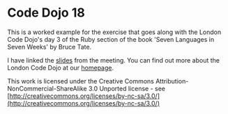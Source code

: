 Code Dojo 18
============
This is a worked example for the exercise that goes along with the London Code Dojo's day 3 of the Ruby section of the book 'Seven Languages in Seven Weeks' by Bruce Tate.

I have linked the [slides](https://speakerdeck.com/sleepyfox/london-code-dojo-7l7w-ruby-day-3) from the meeting. You can find out more about the London Code Dojo at our [homepage](http://www.meetup.com/London-Code-Dojo/).

This work is licensed under the Creative Commons Attribution-NonCommercial-ShareAlike 3.0 Unported license - see [http://creativecommons.org/licenses/by-nc-sa/3.0/](http://creativecommons.org/licenses/by-nc-sa/3.0/)
